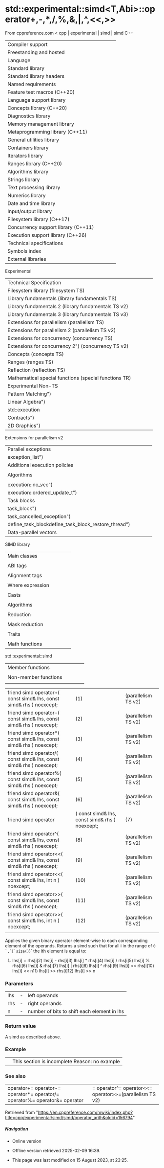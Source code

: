 # std::experimental::simd<T,Abi>::operator+,-,\*,/,%,&,|,^,<<,>>

From cppreference.com
< cpp‎ | experimental‎ | simd‎ | simd
C++

|  |  |  |  |  |
| --- | --- | --- | --- | --- |
| Compiler support | | | | |
| Freestanding and hosted | | | | |
| Language | | | | |
| Standard library | | | | |
| Standard library headers | | | | |
| Named requirements | | | | |
| Feature test macros (C++20) | | | | |
| Language support library | | | | |
| Concepts library (C++20) | | | | |
| Diagnostics library | | | | |
| Memory management library | | | | |
| Metaprogramming library (C++11) | | | | |
| General utilities library | | | | |
| Containers library | | | | |
| Iterators library | | | | |
| Ranges library (C++20) | | | | |
| Algorithms library | | | | |
| Strings library | | | | |
| Text processing library | | | | |
| Numerics library | | | | |
| Date and time library | | | | |
| Input/output library | | | | |
| Filesystem library (C++17) | | | | |
| Concurrency support library (C++11) | | | | |
| Execution support library (C++26) | | | | |
| Technical specifications | | | | |
| Symbols index | | | | |
| External libraries | | | | |

Experimental

|  |  |  |  |  |
| --- | --- | --- | --- | --- |
| Technical Specification | | | | |
| Filesystem library (filesystem TS) | | | | |
| Library fundamentals (library fundamentals TS) | | | | |
| Library fundamentals 2 (library fundamentals TS v2) | | | | |
| Library fundamentals 3 (library fundamentals TS v3) | | | | |
| Extensions for parallelism (parallelism TS) | | | | |
| Extensions for parallelism 2 (parallelism TS v2) | | | | |
| Extensions for concurrency (concurrency TS) | | | | |
| Extensions for concurrency 2") (concurrency TS v2) | | | | |
| Concepts (concepts TS) | | | | |
| Ranges (ranges TS) | | | | |
| Reflection (reflection TS) | | | | |
| Mathematical special functions (special functions TR) | | | | |
| Experimental Non-TS | | | | |
| Pattern Matching") | | | | |
| Linear Algebra") | | | | |
| std::execution | | | | |
| Contracts") | | | | |
| 2D Graphics") | | | | |

Extensions for parallelism v2

|  |  |  |  |  |
| --- | --- | --- | --- | --- |
| Parallel exceptions | | | | |
| exception_list") | | | | |
| Additional execution policies | | | | |
| |  |  |  |  |  | | --- | --- | --- | --- | --- | | execution::vector_policy") | | | | | | |  |  |  |  |  | | --- | --- | --- | --- | --- | | execution::unsequenced_policy") | | | | | |
| Algorithms | | | | |
| |  |  |  |  |  | | --- | --- | --- | --- | --- | | induction") | | | | | | reductionreduction_plusreduction_minusreduction_multiplies") | | | | | |  | | | | | | |  |  |  |  |  | | --- | --- | --- | --- | --- | | reduction_bit_andreduction_bit_orreduction_bit_xorreduction_minreduction_max") | | | | | |  | | | | | | |  |  |  |  |  | | --- | --- | --- | --- | --- | | for_loopfor_loop_stridedfor_loop_nfor_loop_n_strided") | | | | | |  | | | | | |  | | | | | |
| execution::no_vec") | | | | |
| execution::ordered_update_t") | | | | |
| Task blocks | | | | |
| task_block") | | | | |
| task_cancelled_exception") | | | | |
| define_task_blockdefine_task_block_restore_thread") | | | | |
| Data-parallel vectors | | | | |

SIMD library

|  |  |  |  |  |
| --- | --- | --- | --- | --- |
| Main classes | | | | |
| |  |  |  |  |  | | --- | --- | --- | --- | --- | | simd | | | | | | |  |  |  |  |  | | --- | --- | --- | --- | --- | | simd_mask | | | | | |
| ABI tags | | | | |
| |  |  |  |  |  | | --- | --- | --- | --- | --- | | simd_abi::scalar | | | | | | simd_abi::fixed_size | | | | | | |  |  |  |  |  | | --- | --- | --- | --- | --- | | simd_abi::native | | | | | | simd_abi::compatible | | | | | | |  |  |  |  |  | | --- | --- | --- | --- | --- | | simd_abi::max_fixed_size | | | | | | simd_abi::deduce | | | | | |
| Alignment tags | | | | |
| |  |  |  |  |  | | --- | --- | --- | --- | --- | | element_aligned_tagelement_aligned | | | | | | |  |  |  |  |  | | --- | --- | --- | --- | --- | | vector_aligned_tagvector_aligned | | | | | | |  |  |  |  |  | | --- | --- | --- | --- | --- | | overaligned_tagoveraligned | | | | | |
| Where expression | | | | |
| |  |  |  |  |  | | --- | --- | --- | --- | --- | | where | | | | | | |  |  |  |  |  | | --- | --- | --- | --- | --- | | where_expression | | | | | | |  |  |  |  |  | | --- | --- | --- | --- | --- | | const_where_expression | | | | | |
| Casts | | | | |
| |  |  |  |  |  | | --- | --- | --- | --- | --- | | simd_caststatic_simd_cast | | | | | |  | | | | | | |  |  |  |  |  | | --- | --- | --- | --- | --- | | to_fixed_sizeto_compatibleto_native | | | | | | |  |  |  |  |  | | --- | --- | --- | --- | --- | | splitsplit_by | | | | | | concat | | | | | |
| Algorithms | | | | |
| |  |  |  |  |  | | --- | --- | --- | --- | --- | | min | | | | | | max | | | | | | |  |  |  |  |  | | --- | --- | --- | --- | --- | | minmax | | | | | | clamp | | | | | |
| Reduction | | | | |
| |  |  |  |  |  | | --- | --- | --- | --- | --- | | reducehminhmax | | | | | |
| Mask reduction | | | | |
| |  |  |  |  |  | | --- | --- | --- | --- | --- | | all_ofany_ofnone_ofsome_of | | | | | | |  |  |  |  |  | | --- | --- | --- | --- | --- | | popcount | | | | | | find_first_setfind_last_set | | | | | |  | | | | | |
| Traits | | | | |
| |  |  |  |  |  | | --- | --- | --- | --- | --- | | is_simdis_simd_mask | | | | | | is_abi_tag | | | | | | is_simd_flag_type | | | | | | |  |  |  |  |  | | --- | --- | --- | --- | --- | | simd_size | | | | | | memory_alignment | | | | | | rebind_simdresize_simd | | | | | |
| Math functions | | | | |

std::experimental::simd

|  |  |  |  |  |
| --- | --- | --- | --- | --- |
| Member functions | | | | |
| |  |  |  |  |  | | --- | --- | --- | --- | --- | | simd | | | | | | copy_from | | | | | | copy_to | | | | | | size | | | | | | |  |  |  |  |  | | --- | --- | --- | --- | --- | | operator!operator~operator+operator- | | | | | | |  |  |  |  |  | | --- | --- | --- | --- | --- | | [operator[]](operator_at.html "cpp/experimental/simd/simd/operator at") | | | | | | operator++operator-- | | | | | |  | | | | | |
| Non-member functions | | | | |
| |  |  |  |  |  | | --- | --- | --- | --- | --- | | ****operator+operator-operator\*operator/operator%operator&operator|operator^operator<<operator>>**** | | | | | | |  |  |  |  |  | | --- | --- | --- | --- | --- | | operator+=operator-=operator\*=operator/=operator%=operator&=operator|=operator^=operator<<=operator>>= | | | | | | |  |  |  |  |  | | --- | --- | --- | --- | --- | | operator==operator!=operator>=operator<=operator>operator< | | | | | |  | | | | | |  | | | | | |  | | | | | |  | | | | | |

|  |  |  |
| --- | --- | --- |
| friend simd operator+( const simd& lhs, const simd& rhs ) noexcept; | (1) | (parallelism TS v2) |
| friend simd operator-( const simd& lhs, const simd& rhs ) noexcept; | (2) | (parallelism TS v2) |
| friend simd operator\*( const simd& lhs, const simd& rhs ) noexcept; | (3) | (parallelism TS v2) |
| friend simd operator/( const simd& lhs, const simd& rhs ) noexcept; | (4) | (parallelism TS v2) |
| friend simd operator%( const simd& lhs, const simd& rhs ) noexcept; | (5) | (parallelism TS v2) |
| friend simd operator&( const simd& lhs, const simd& rhs ) noexcept; | (6) | (parallelism TS v2) |
| friend simd operator|( const simd& lhs, const simd& rhs ) noexcept; | (7) | (parallelism TS v2) |
| friend simd operator^( const simd& lhs, const simd& rhs ) noexcept; | (8) | (parallelism TS v2) |
| friend simd operator<<( const simd& lhs, const simd& rhs ) noexcept; | (9) | (parallelism TS v2) |
| friend simd operator<<( const simd& lhs, int n ) noexcept; | (10) | (parallelism TS v2) |
| friend simd operator>>( const simd& lhs, const simd& rhs ) noexcept; | (11) | (parallelism TS v2) |
| friend simd operator>>( const simd& lhs, int n ) noexcept; | (12) | (parallelism TS v2) |
|  |  |  |

Applies the given binary operator element-wise to each corresponding element of the operands. Returns a simd such that for all i in the range of ``​0​`,`[`size()``)` the ith element is equal to:

1) lhs[i] + rhs[i]2) lhs[i] - rhs[i]3) lhs[i] \* rhs[i]4) lhs[i] / rhs[i]5) lhs[i] % rhs[i]6) lhs[i] & rhs[i]7) lhs[i] | rhs[i]8) lhs[i] ^ rhs[i]9) lhs[i] << rhs[i]10) lhs[i] << n11) lhs[i] >> rhs[i]12) lhs[i] >> n

### Parameters

|  |  |  |
| --- | --- | --- |
| lhs | - | left operands |
| rhs | - | right operands |
| n | - | number of bits to shift each element in lhs |

### Return value

A simd as described above.

### Example

|  |  |
| --- | --- |
|  | This section is incomplete Reason: no example |

### See also

|  |  |
| --- | --- |
| operator+=  operator-=  operator\*=  operator/=  operator%=  operator&=  operator|=  operator^=  operator<<=  operator>>=(parallelism TS v2) | element-wise compound binary operators   (function) |

Retrieved from "<https://en.cppreference.com/mwiki/index.php?title=cpp/experimental/simd/simd/operator_arith&oldid=156794>"

##### Navigation

- Online version
- Offline version retrieved 2025-02-09 16:39.

- This page was last modified on 15 August 2023, at 23:25.